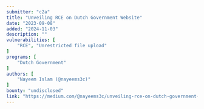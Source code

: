 ```yaml
---
submitter: "c2a"
title: "Unveiling RCE on Dutch Government Website"
date: "2023-09-08"
added: "2024-11-03"
description: ""
vulnerabilities: [
    "RCE", "Unrestricted file upload"
]
programs: [
    "Dutch Government"
]
authors: [
    "Nayeem Islam (@nayeems3c)"
]
bounty: "undisclosed"
link: "https://medium.com/@nayeems3c/unveiling-rce-on-dutch-government-website-f001a1c5b4fb"
---
```




